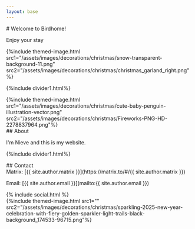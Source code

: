 ```yaml
---
layout: base 
---
```

<div markdown="1" class="relative">
# Welcome to Birdhome!

Enjoy your stay
<div class="w-4/5 dark:w-2/5 -ml-2 absolute top-0 right-0 -z-10">
  {%include themed-image.html src1="/assets/images/decorations/christmas/snow-transparent-background-11.png" src2="/assets/images/decorations/christmas/christmas_garland_right.png"%}
</div>

<div class="spacer h-32 dark:hidden"></div>

{%include divider1.html%}

<div class="flex gap-2.5">
  <div class="h-40">
    {%include themed-image.html src1="/assets/images/decorations/christmas/cute-baby-penguin-illustration-vector.png" src2="/assets/images/decorations/christmas/Fireworks-PNG-HD-2278837964.png"%}
  </div>
  <div markdown="1" class="grow">
## About

I'm Nieve and this is my website.
  </div>

</div>

{%include divider1.html%}

</div>
## Contact

<div class="flex gap-2.5">
  <div markdown="1" class="grow">
Matrix: [{{ site.author.matrix }}](https://matrix.to/#/{{ site.author.matrix }})

Email: [{{ site.author.email }}](mailto:{{ site.author.email }})    
  </div>
  <div class="grow">
{% include social.html %}
  </div>
</div>
<div class="-mb-3 flex justify-center">
  {%include themed-image.html src1="" src2="/assets/images/decorations/christmas/sparkling-2025-new-year-celebration-with-fiery-golden-sparkler-light-trails-black-background_174533-96715.png"%}
</div>

<style>
  
</style>